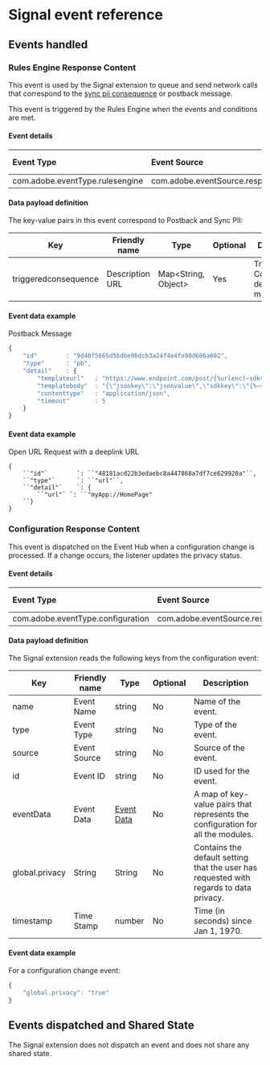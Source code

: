 # Signal event reference

## Events handled

### Rules Engine Response Content

This event is used by the Signal extension to queue and send network calls that correspond to the [sync pii consequence](https://aep-sdks.gitbook.io/docs/using-mobile-extensions/mobile-core/rules-engine/rules-engine-consequence-details#sync-pii-consequence) or postback message.

This event is triggered by the Rules Engine when the events and conditions are met.

#### Event details

| **Event Type**                  | **Event Source**                      | **Paired** | **Paired Event** |
| :------------------------------ | :------------------------------------ | :--------- | :--------------- |
| com.adobe.eventType.rulesengine | com.adobe.eventSource.responseContent | No         | -                |

#### Data payload definition

The key-value pairs in this event correspond to Postback and Sync PII:

| Key                  | Friendly name   | Type                | Optional | Description                               |
| -------------------- | --------------- | ------------------- | -------- | ----------------------------------------- |
| triggeredconsequence | Description URL | Map<String, Object> | Yes      | Triggered Consequence details in the map. |

#### Event data example

Postback Message

```javascript
{
    "id"        : "9d40f5665d5bdbe96dcb3a24f4e4fe98d686a602",
    "type"      : "pb",
    "detail"    : {
        "templateurl"   : "https://www.endpoint.com/post/{%urlenc(~sdkver)%}",
        "templatebody"  : "{\"jsonkey\":\"jsonvalue\",\"sdkkey\":\"{%~sdkver%}\"}",
        "contenttype"   : "application/json",
        "timeout"       : 5
    }
}
```

#### Event data example

Open URL Request with a deeplink URL

```
{
    ``"id"`        `: ``"48181acd22b3edaebc8a447868a7df7ce629920a"``,
    ``"type"`      `: ``"url"``,
    ``"detail"`    `: {
        ``"url"` `: ``"myApp://HomePage"
    ``}
}
```



### Configuration Response Content

This event is dispatched on the Event Hub when a configuration change is processed. If a change occurs, the listener updates the privacy status.

#### Event details

| **Event Type**                    | **Event Source**                      | **Paired** | **Paired Event** |
| :-------------------------------- | :------------------------------------ | :--------- | :--------------- |
| com.adobe.eventType.configuration | com.adobe.eventSource.responseContent | No         | N/A              |

#### Data payload definition

The Signal extension reads the following keys from the configuration event:

| Key            | Friendly name | Type                                                         | Optional | Description                                                  |
| -------------- | ------------- | ------------------------------------------------------------ | -------- | ------------------------------------------------------------ |
| name           | Event Name    | string                                                       | No       | Name of the event.                                           |
| type           | Event Type    | string                                                       | No       | Type of the event.                                           |
| source         | Event Source  | string                                                       | No       | Source of the event.                                         |
| id             | Event ID      | string                                                       | No       | ID used for the event.                                       |
| eventData      | Event Data    | [Event Data](https://aep-sdks.gitbook.io/docs/resources/user-guides/attach-data#what-are-sdk-events) | No       | A map of key-value pairs that represents the configuration for all the modules. |
| global.privacy | String        | String                                                       | No       | Contains the default setting that the user has requested with regards to data privacy. |
| timestamp      | Time Stamp    | number                                                       | No       | Time (in seconds) since Jan 1, 1970.                         |

#### Event data example

For a configuration change event:

```javascript
{
    "global.privacy": "true"
}
```

## Events dispatched and Shared State

The Signal extension does not dispatch an event and does not share any shared state.

